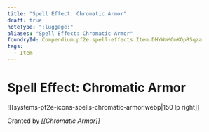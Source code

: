 ```yaml
---
title: "Spell Effect: Chromatic Armor"
draft: true
noteType: ":luggage:"
aliases: "Spell Effect: Chromatic Armor"
foundryId: Compendium.pf2e.spell-effects.Item.DHYWmMGmKOpRSqza
tags:
  - Item
---
```


# Spell Effect: Chromatic Armor
![[systems-pf2e-icons-spells-chromatic-armor.webp|150 lp right]]

Granted by _[[Chromatic Armor]]_
